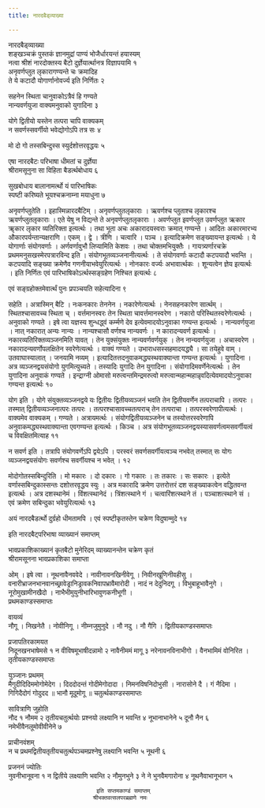 ```yaml
---
title: नारदबैड्व्याख्या

---
```

नारदबैड्व्याख्या  
शङ्खञ्चक्रं पुस्तकं ज्ञानमुद्रां पाण्यं भोजैर्धारयन्तं हयास्यम्  
नत्वा श्रीशं नारदोक्तस्य बैटो दुर्ज्ञेयार्त्थानत्र विज्ञापयामि १  
अनृवर्णप्लुत लृकारागण्यन्ते चः क्रमादिह  
ते ये कटादौ योगार्णानोवर्ज्य इति निर्णितः २  
  
सहनेन स्थिता चानुवाकोऽत्रैवं हि गण्यते  
नान्यवर्णयुजा वाक्यमनुवाको युगादिना ३  
  
योगे द्वितीयो यस्तेन तत्परा चापि वाक्यकम्  
न सवर्णस्सवर्गीयो भवेद्योगोऽपि तत्र सः ४  
  
मो दो गो तस्सबिन्दुस्स स्युर्दशोत्तरवृद्धयः ५  
  
एषा नारदबैटः परिभाषा धीमतां च दुर्ज्ञेया  
श्रीरामसूनुना सा विहिता बैडर्त्थबोधाय ६  
  
सुखबोधाय बालानामर्त्थो यं पारिभाषिकः  
स्पष्टी करिष्यते भूयश्चक्रनाम्ना मयाधुना ७  
  
अनृवर्णप्लुतेति । इहास्मिन्नारदबैटिम् । अनृवर्णप्लुतलृकाराः । ऋवर्णश्च प्लुताश्च लृकारश्च ऋवर्णप्लुतलृकाराः । एते येषु न विद्यन्ते ते अनृवर्णप्लुतलृकाराः । अवर्णप्लुत इवर्णप्लुत उवर्णप्लुत ऋकार ॠकार लृकार व्यतिरिक्ता इत्यर्त्थः । तथा भूता अचः अकारादयस्वराः क्रमात् गण्यन्ते । आदितः अकारमारभ्य औकारपर्यन्तान्यक्षराणि । एकम् । द्वे । त्रीणि । चत्वारि । पञ्च । इत्यादिक्रमेण सङ्ख्यायन्त इत्यर्त्थः । ये योगार्णाः संयोगवर्णाः । अर्णवर्णावुभौ लिप्यामिति केशवः । तथा चोक्तमभियुक्तैः । गायत्र्यर्णारचक्रे प्रथममनुसखस्मेरपत्रारविन्द इति । संयोगभूतव्यञ्जनानीत्यर्त्थः । ते संयोगवर्णाः कटादौ कटपयादौ भवन्ति । कटपयादि सङ्ख्या क्रमेणैव गणनीयाभवेयुरित्यर्त्थः । नोनकारः वर्ज्यः अभावार्त्थकः । शून्यत्वेन ज्ञेय इत्यर्त्थः । इति निर्णितः एवं पारिभाषिकोऽर्त्थस्सङ्ग्रहेण निश्चित इत्यर्त्थः ८  
  
एवं सङ्ग्रहोक्तमेवार्त्थं पुनः प्रपञ्चयति सहेत्यादिना ९  
  
सहेति । अत्रास्मिन् बैटि । नःकनकारः तेननेन । नकारेणेत्यर्त्थः । नेनसहनकारेण सार्त्थम् । स्थितश्चासावच्च स्थिता च् । वर्त्तमानस्वरः तेन स्थिता चावर्त्तमानस्वरेण । नकारो परिस्थितस्वरेणेत्यर्त्थः । अनुवाको गण्यते । इषे त्वा यज्ञस्य शुन्धद्ध्वं कर्म्मणे देव इत्येवमादयोऽनुवाका गण्यन्त इत्यर्त्थः । नान्यवर्णयुजा । नात् नकारात् अन्यः नान्यः । नान्यश्चासौ वर्णश्च नान्यवर्णः । न कारादन्यवर्ण इत्यर्त्थः । नकारव्यतिरिक्तव्यञ्जनमिति यावत् । तेन युक्संयुक्तः नान्यवर्णवर्णयुक् । तेन नान्यवर्णयुजा । अचास्वरेण । नकारादन्यवर्णोपलक्षितेन स्वरेणेत्यर्त्थः । वाक्यं गण्यते । उभाराधसस्सहमादयद्ध्यै । सा तयेहुवे वाम् । उतवाघास्यालात् । जनयामि नव्यम् । इत्यादितत्तदनुवाकमद्ध्यस्थवाक्यान्ता गण्यन्त इत्यर्त्थः । युगादिना । अत्र व्यञ्जनद्वयसंयोगो युगमित्युच्यते । तस्यादिः युगादिः तेन युगादिना । संयोगादिमवर्णेनेत्यर्त्थः । तेन युगादिना अनुवाकं गण्यते । इन्द्राग्नी ओमासो मरुत्वन्तमिन्द्रमरुत्वो मरुत्वान्महान्महान्नृवदित्येवमादयोऽनुवाका गण्यन्त इत्यर्त्थः १०  
  
योग इति । योगे संयुक्तव्यञ्जनद्वये यः द्वितीयः द्वितीयव्यञ्जनं भवति तेन द्वितीयवर्णेन तत्पराचापि । तत्परः । तस्मात् द्वितीयव्यञ्जनात्परः तत्परः । तत्परश्चासावच्चतत्पराच् तेन तत्पराचा । तत्परस्वरेणापीत्यर्त्थः । वाक्यमेव वाक्यकम् । गण्यते । अत्रायमर्त्थः । संयोगद्वितीयव्यञ्जनेन च तस्योत्तरस्वरेणापि अनुवाकमद्ध्यस्थवाक्यान्ता एवगण्यन्त इत्यर्त्थः । किञ्च । अत्र संयोगभूतव्यञ्जनद्वयस्यासवर्णत्वमसवर्गीयत्वं च विवक्षितमित्याह ११  
  
न सवर्ण इति । तत्रापि संयोगवर्णेऽपि द्वयेऽपि । परस्वरं सवर्णसवर्गीयत्वञ्च नभवेत् तस्मात् सः योगः व्यञ्जनद्वयसंयोगः सवर्णश्च सवर्गीयश्च न भवेत् । १२  
  
मोदोगोतस्सबिन्दुरिति । मो मकारः । दो दकारः । गो गकारः । तः तकारः । सः सकारः । इत्येते वर्णास्सबिन्दुकास्सन्तः दशोत्तरवृद्धय स्युः । अत्र मकारादि क्रमेण उत्तरोत्तरं दश सङ्ख्याकत्वेन वद्धितवन्त इत्यर्त्थः । अत्र दशस्थानेमं । विंशत्स्थानेदं । त्रिंशत्स्थाने गं । चत्वारिंशत्स्थाने तं । पञ्चाशत्स्थाने सं । एवं क्रमेण सबिन्दुका भवेयुरित्यर्त्थः १३  
  
अयं नारदबैडर्त्थो दुर्ग्रहो धीमतामपि । एवं स्पष्टीकृतस्तेन चक्रेण विदुषाम्मुदे १४  
  
इति नारदबैट्परिभाषा व्याख्यानं समाप्तम्  
  
  
भावप्रकाशिकाख्यानं कृतबैटो मुनेरिदम् व्याख्यानन्तेन चक्रेण कृतं  
श्रीरामसूनना भावप्रकाशिका समाप्ता  
  
ओम् । इषे त्वा । नूथनावैनववेदे । नावीनावनखिनीवेगू । निवीनखूणिनीवहीसु । वनारीभ्राजनभानवानच्छ्रावेड्रानिड्रावकनिवापभ्रावैमारोदी । नादं न देदुनिदगू । विभुबाहूभावैनुगे । नूरोमुखामीनखैदो । नाभैभीमुयुनीभारिभावुणकनीभूगी ।  
प्रथमकाण्डस्समाप्तः  
  
वायव्यं  
नौगू । निखनेतै । नोवीनिगू । नीम्नजुमुनुदे । नौ नदु । नौ गैगि । द्वितीयकाण्डस्समाप्तः  
  
प्रजापतिरकामयत  
निदूनखनभाषेमसे १ न वीविषमूभाषीदन्नामो २ नावैनीममं मागू ३ नरेनावनविनाभीगो । वैनभामिमं वोनिरित । तृतीयकाण्डस्समाप्तः  
  
युञ्जानः प्रथमम्  
मैगुदीदिदिममोगोमेदेग । दिददोदन्तं गोदीमेगोदादा । निमनविषनिदोभुसी । नारासोने दै । गं नैदिमा । गिगिदैदोगं गोदुदद ॥ भानौ मूदूमोगू ॥ चतुर्त्थकाण्डस्समाप्तः  
  
सावित्राणि जुहोति  
नौद १ नौमम २ तृतीयचतुर्त्थयोः प्रश्नयो लक्ष्यानि न भवन्ति ४ नूभानाभानेने ५ दूनौ नैन ६ नमेभीवैनलूमोवीवीनेने ७  
  
प्राचीनवंशम्  
न च प्रथमद्वितीयतृतीयचतुर्त्थपञ्चमप्रश्नेषु लक्ष्यानि भवन्ति ५ नूथनी ६  
  
प्रजननं ज्योतिः  
नुवनीभानूवना १ न द्वितीये लक्ष्याणि भवन्ति २ नौमुनभुने ३ ने ने भुनवैमगारोना ४ नूथनैवाभानूभान ५  
  
                             इति सप्तमकाण्डं समाप्तम्  
                            श्रीभक्तवत्सलपरब्रह्मणे नमः